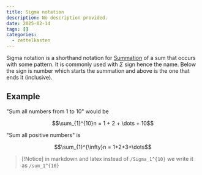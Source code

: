 ```yaml
---
title: Sigma notation
description: No description provided.
date: 2025-02-14
tags: []
categories:
  - zettelkasten
---
```


Sigma notation is a shorthand notation for [Summation](Summation) of a sum that occurs with some pattern. It is commonly used with $\Sigma$ sign hence the name. Below the sign is number which starts the summation and above is the one that ends it (inclusive). 

## Example

"Sum all numbers from 1 to 10" would be

$$\sum_{1}^{10}n = 1 + 2 + \dots + 10$$

"Sum all positive numbers" is 

$$\sum_{1}^{\infty}n = 1+2+3+\dots$$

 > [!Notice]
 > in markdown and latex instead of `/Sigma_1^{10}` we write it as `/sum_1^{10}`
